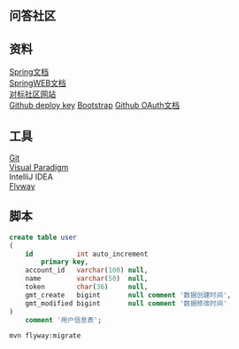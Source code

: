 ## 问答社区 <br/>
## 资料 <br/>
[Spring文档](https://spring.io/guides) <br/>
[SpringWEB文档](https://spring.io/guides/gs.serving-wed-content/) <br/>
[对标社区网站](https://elasticsearch.cn/explore) <br/>
[Github deploy key](https://developer.github.com/v3/guides/managing-deploy-keys/#deploy-keys)
[Bootstrap](https://v3.bootcss.com/getting-started/)
[Github OAuth文档](https://developer.github.com/apps/building-github-apps/creating-a-github-app/)
## 工具 <br/>
[Git](https://git-scm.com/download) <br/>
[Visual Paradigm](https://www.visual-paradigm.com)<br/>
IntelliJ IDEA <br/>
[Flyway](https://flywaydb.org/getstarted/firststeps/maven)
## 脚本
```sql
create table user
(
    id           int auto_increment
        primary key,
    account_id   varchar(100) null,
    name         varchar(50)  null,
    token        char(36)     null,
    gmt_create   bigint       null comment '数据创建时间',
    gmt_modified bigint       null comment '数据修改时间'
)
    comment '用户信息表';
```
```bash
mvn flyway:migrate
```
